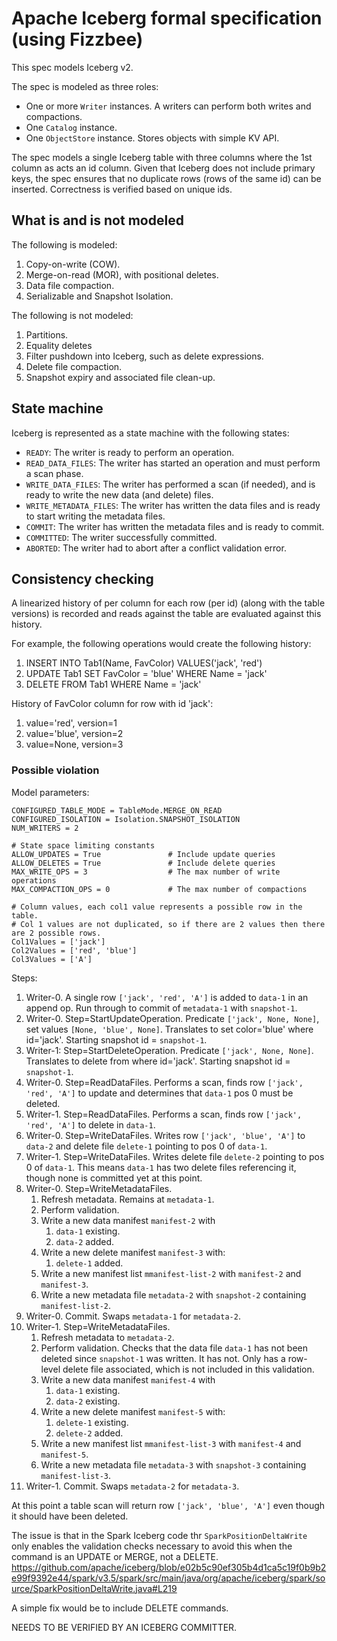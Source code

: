# Apache Iceberg formal specification (using Fizzbee)

This spec models Iceberg v2.

The spec is modeled as three roles:

- One or more `Writer` instances. A writers can perform both writes and compactions.
- One `Catalog` instance. 
- One `ObjectStore` instance. Stores objects with simple KV API.

The spec models a single Iceberg table with three columns where the 1st column as acts an id column. Given that Iceberg does not include primary keys, the spec ensures that no duplicate rows (rows of the same id) can be inserted. Correctness is verified based on unique ids.

## What is and is not modeled

The following is modeled:

1. Copy-on-write (COW).
2. Merge-on-read (MOR), with positional deletes.
3. Data file compaction.
4. Serializable and Snapshot Isolation.

The following is not modeled:

1. Partitions.
2. Equality deletes
3. Filter pushdown into Iceberg, such as delete expressions.
4. Delete file compaction.
5. Snapshot expiry and associated file clean-up.

## State machine

Iceberg is represented as a state machine with the following states:

- `READY`: The writer is ready to perform an operation.
- `READ_DATA_FILES`: The writer has started an operation and must perform a scan phase.
- `WRITE_DATA_FILES`: The writer has performed a scan (if needed), and is ready to write the new data (and delete) files.
- `WRITE_METADATA_FILES`: The writer has written the data files and is ready to start writing the metadata files.
- `COMMIT`: The writer has written the metadata files and is ready to commit.
- `COMMITTED`: The writer successfully committed.
- `ABORTED`: The writer had to abort after a conflict validation error.

## Consistency checking

A linearized history of per column for each row (per id) (along with the table versions) is recorded and reads against the table are evaluated against this history. 

For example, the following operations would create the following history:

1. INSERT INTO Tab1(Name, FavColor) VALUES('jack', 'red')
2. UPDATE Tab1 SET FavColor = 'blue' WHERE Name = 'jack'
3. DELETE FROM Tab1 WHERE Name = 'jack'

History of FavColor column for row with id 'jack':
1. value='red', version=1
2. value='blue', version=2
3. value=None, version=3

### Possible violation

Model parameters:

```
CONFIGURED_TABLE_MODE = TableMode.MERGE_ON_READ
CONFIGURED_ISOLATION = Isolation.SNAPSHOT_ISOLATION
NUM_WRITERS = 2

# State space limiting constants
ALLOW_UPDATES = True               # Include update queries
ALLOW_DELETES = True               # Include delete queries
MAX_WRITE_OPS = 3                  # The max number of write operations
MAX_COMPACTION_OPS = 0             # The max number of compactions

# Column values, each col1 value represents a possible row in the table.
# Col 1 values are not duplicated, so if there are 2 values then there are 2 possible rows.
Col1Values = ['jack']
Col2Values = ['red', 'blue']
Col3Values = ['A']
```

Steps:

1. Writer-0. A single row `['jack', 'red', 'A']` is added to `data-1` in an append op. Run through to commit of `metadata-1` with `snapshot-1`.
2. Writer-0. Step=StartUpdateOperation. Predicate `['jack', None, None]`, set values `[None, 'blue', None]`. Translates to set color='blue' where id='jack'. Starting snapshot id = `snapshot-1`.
3. Writer-1: Step=StartDeleteOperation. Predicate `['jack', None, None]`. Translates to delete from where id='jack'. Starting snapshot id = `snapshot-1`.
4. Writer-0. Step=ReadDataFiles. Performs a scan, finds row `['jack', 'red', 'A']` to update and determines that `data-1` pos 0 must be deleted.
5. Writer-1. Step=ReadDataFiles. Performs a scan, finds row `['jack', 'red', 'A']` to delete in `data-1`.
6. Writer-0. Step=WriteDataFiles. Writes row `['jack', 'blue', 'A']` to `data-2` and delete file `delete-1` pointing to pos 0 of `data-1`.
7. Writer-1. Step=WriteDataFiles. Writes delete file `delete-2` pointing to pos 0 of `data-1`. This means `data-1` has two delete files referencing it, though none is committed yet at this point.
8. Writer-0. Step=WriteMetadataFiles.
    1. Refresh metadata. Remains at `metadata-1`.
    2. Perform validation.
    3. Write a new data manifest `manifest-2` with
        1. `data-1` existing.
        2. `data-2` added.
    4. Write a new delete manifest `manifest-3` with:
        1. `delete-1` added.
    5. Write a new manifest list `mmanifest-list-2` with `manifest-2` and `manifest-3`.
    6. Write a new metadata file `metadata-2` with `snapshot-2` containing `manifest-list-2`.
9. Writer-0. Commit. Swaps `metadata-1` for `metadata-2`.
8. Writer-1. Step=WriteMetadataFiles.
    1. Refresh metadata to `metadata-2`.
    2. Perform validation. Checks that the data file `data-1` has not been deleted since `snapshot-1` was written. It has not. Only has a row-level delete file associated, which is not included in this validation.
    3. Write a new data manifest `manifest-4` with
        1. `data-1` existing.
        2. `data-2` existing.
    4. Write a new delete manifest `manifest-5` with:
        1. `delete-1` existing.
        2. `delete-2` added.
    5. Write a new manifest list `mmanifest-list-3` with `manifest-4` and `manifest-5`.
    6. Write a new metadata file `metadata-3` with `snapshot-3` containing `manifest-list-3`.
10. Writer-1. Commit. Swaps `metadata-2` for `metadata-3`.

At this point a table scan will return row `['jack', 'blue', 'A']` even though it should have been deleted.

The issue is that in the Spark Iceberg code thr `SparkPositionDeltaWrite` only enables the validation checks necessary to avoid this when the command is an UPDATE or MERGE, not a DELETE. https://github.com/apache/iceberg/blob/e02b5c90ef305b4d1ca5c19f0b9b2e99f9392e44/spark/v3.5/spark/src/main/java/org/apache/iceberg/spark/source/SparkPositionDeltaWrite.java#L219

A simple fix would be to include DELETE commands.

NEEDS TO BE VERIFIED BY AN ICEBERG COMMITTER.